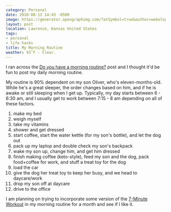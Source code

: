 ```yaml
---
category: Personal
date: 2018-08-12 14:43 -0500
image: https://generator.opengraphimg.com/?atSymbol=true&author=webology&authorSize=text-2xl&tags=personal%2Clife+hacks&title=My+Morning+Routine
layout: post
location: Lawrence, Kansas United States
tags:
- personal
- life hacks
title: My Morning Routine
weather: 93˚F - Clear.
---
```


I ran across the [Do you have a morning routine?](https://dev.to/lukewestby/do-you-have-a-morning-routine-3j39) post and I thought it'd be fun to post my daily morning routine. 

My routine is 90% dependent on my son Oliver, who's eleven-months-old. While he's a great sleeper, the order changes based on him, and if he is awake or still sleeping when I get up. Typically, my day starts between 6 - 6:30 am, and I usually get to work between 7:15 - 8 am depending on all of these factors. 

1. make my bed
2. weigh myself
3. take my vitamins
4. shower and get dressed
5. start coffee, start the water kettle (for my son's bottle), and let the dog out
6. pack up my laptop and double check my son's backpack
7. wake my son up, change him, and get him dressed
8. finish making coffee (keto-style), feed my son and the dog, pack food+coffee for work, and stuff a treat toy for the dog
9. load the car
10. give the dog her treat toy to keep her busy, and we head to daycare/work
11. drop my son off at daycare
12. drive to the office

I am planning on trying to incorporate some version of the [7-Minute Workout](https://www.nytimes.com/interactive/projects/well/workouts/) in my morning routine for a month and see if I like it.
